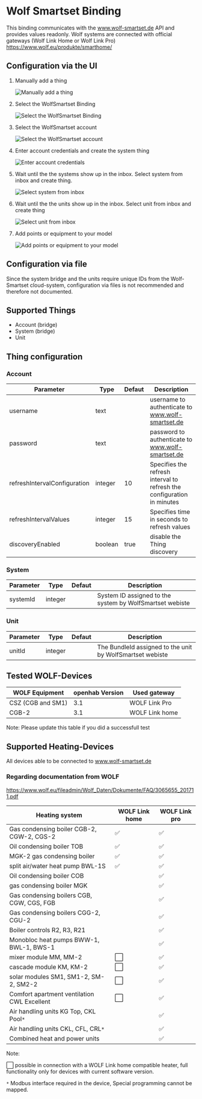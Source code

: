# Wolf Smartset Binding

This binding communicates with the www.wolf-smartset.de API and provides values readonly. 
Wolf systems are connected with official gateways (Wolf Link Home or Wolf Link Pro) https://www.wolf.eu/produkte/smarthome/ 

## Configuration via the UI

1. Manually add a thing

    ![Manually add a thing](doc/images/step1.png "step 1 - Manually add a thing")
2. Select the WolfSmartset Binding
    
    ![Select the WolfSmartset Binding](doc/images/step2.png "step 2 - Select the WolfSmartset Binding")
3. Select the WolfSmartset account
    
    ![Select the WolfSmartset account](doc/images/step3.png "step 3 - Select the WolfSmartset account")
4. Enter account credentials and create the system thing
    
    ![Enter account credentials](doc/images/step4.png "step 4 - Enter account credentials")
5. Wait until the the systems show up in the inbox. Select system from inbox and create thing.
    
    ![Select system from inbox](doc/images/inbox-system.png "step 5 - Select system from inbox")
5. Wait until the the units show up in the inbox. Select unit from inbox and create thing
    
    ![Select unit from inbox](doc/images/inbox-units.png "step 5 - Select unit from inbox")
6. Add points or equipment to your model
    
    ![Add points or equipment to your model](doc/images/channels-unit.png "step 6 - Add points or equipment to your model")

## Configuration via file

Since the system bridge and the units require unique IDs from the Wolf-Smartset cloud-system, configuration via files is not recommended and therefore not documented.

## Supported Things

- Account (bridge)
- System (bridge)
- Unit

## Thing configuration

### Account

| Parameter       | Type    | Defaut | Description                                                         |
|-----------------|---------|----------|---------------------------------------------------------------------|
| username | text | | username to authenticate to www.wolf-smartset.de |
| password | text  | | password to authenticate to www.wolf-smartset.de |
| refreshIntervalConfiguration | integer | 10 | Specifies the refresh interval to refresh the configuration in minutes |
| refreshIntervalValues | integer | 15 | Specifies time in seconds to refresh values |
| discoveryEnabled | boolean | true | disable the Thing discovery |

### System

| Parameter       | Type    | Defaut | Description                                                         |
|-----------------|---------|----------|---------------------------------------------------------------------|
| systemId | integer | | System ID assigned to the system by WolfSmartset webiste |

### Unit

| Parameter       | Type    | Defaut | Description                                                         |
|-----------------|---------|----------|---------------------------------------------------------------------|
| unitId | integer | | The BundleId assigned to the unit by WolfSmartset webiste |

## Tested WOLF-Devices

| WOLF Equipment    | openhab Version | Used gateway  |
|-------------------|-----------------|---------------|
| CSZ (CGB and SM1) | 3.1             | WOLF Link Pro |
| CGB-2             | 3.1             | WOLF Link home|

Note: Please update this table if you did a successfull test

## Supported Heating-Devices

All devices able to be connected to www.wolf-smartset.de

### Regarding documentation from WOLF

https://www.wolf.eu/fileadmin/Wolf_Daten/Dokumente/FAQ/3065655_201711.pdf

| Heating system                            | WOLF Link home        | WOLF Link pro      |
|-------------------------------------------|-----------------------|--------------------|
| Gas condensing boiler CGB-2, CGW-2, CGS-2 | ✅ | ✅ |
| Oil condensing boiler TOB | ✅ | ✅ |
| MGK-2 gas condensing boiler | ✅ | ✅ |
| split air/water heat pump BWL-1S | ✅ | ✅ |
| Oil condensing boiler COB |  | ✅ |
| gas condensing boiler MGK |   | ✅ |
| Gas condensing boilers CGB, CGW, CGS, FGB |   | ✅ |
| Gas condensing boilers CGG-2, CGU-2 |   | ✅ |
| Boiler controls R2, R3, R21 |   | ✅ |
| Monobloc heat pumps BWW-1, BWL-1, BWS-1 |   | ✅ |
| mixer module MM, MM-2 | ⬜ | ✅ |
| cascade module KM, KM-2 | ⬜ | ✅ |
| solar modules SM1, SM1-2, SM-2, SM2-2 | ⬜ | ✅ |
| Comfort apartment ventilation CWL Excellent | ⬜ | ✅ |
| Air handling units KG Top, CKL Pool``*`` |   | ✅ |
| Air handling units CKL, CFL, CRL``*`` |   | ✅ |
| Combined heat and power units | | ✅ |


Note: 

⬜ possible in connection with a WOLF Link home compatible heater,
full functionality only for devices with current software version.

``*`` Modbus interface required in the device,
Special programming cannot be mapped.

